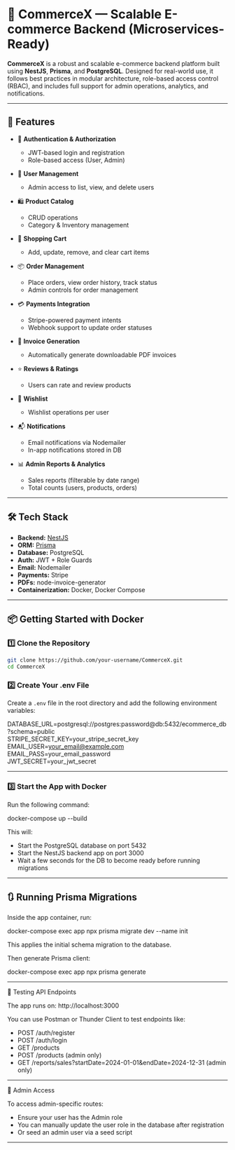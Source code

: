 # 🛒 CommerceX — Scalable E-commerce Backend (Microservices-Ready)

**CommerceX** is a robust and scalable e-commerce backend platform built using **NestJS**, **Prisma**, and **PostgreSQL**. Designed for real-world use, it follows best practices in modular architecture, role-based access control (RBAC), and includes full support for admin operations, analytics, and notifications.

---

## 🚀 Features

- 🔐 **Authentication & Authorization**

  - JWT-based login and registration
  - Role-based access (User, Admin)

- 👥 **User Management**

  - Admin access to list, view, and delete users

- 🛍️ **Product Catalog**

  - CRUD operations
  - Category & Inventory management

- 🛒 **Shopping Cart**

  - Add, update, remove, and clear cart items

- 📦 **Order Management**

  - Place orders, view order history, track status
  - Admin controls for order management

- 💳 **Payments Integration**

  - Stripe-powered payment intents
  - Webhook support to update order statuses

- 🧾 **Invoice Generation**

  - Automatically generate downloadable PDF invoices

- ⭐ **Reviews & Ratings**

  - Users can rate and review products

- 💖 **Wishlist**

  - Wishlist operations per user

- 📬 **Notifications**

  - Email notifications via Nodemailer
  - In-app notifications stored in DB

- 📊 **Admin Reports & Analytics**
  - Sales reports (filterable by date range)
  - Total counts (users, products, orders)

---

## 🛠️ Tech Stack

- **Backend:** [NestJS](https://nestjs.com/)
- **ORM:** [Prisma](https://www.prisma.io/)
- **Database:** PostgreSQL
- **Auth:** JWT + Role Guards
- **Email:** Nodemailer
- **Payments:** Stripe
- **PDFs:** node-invoice-generator
- **Containerization:** Docker, Docker Compose

---

## 📦 Getting Started with Docker

### 1️⃣ Clone the Repository

```bash
git clone https://github.com/your-username/CommerceX.git
cd CommerceX
```

### 2️⃣ Create Your .env File

Create a `.env` file in the root directory and add the following environment variables:

DATABASE_URL=postgresql://postgres:password@db:5432/ecommerce_db?schema=public  
STRIPE_SECRET_KEY=your_stripe_secret_key  
EMAIL_USER=your_email@example.com  
EMAIL_PASS=your_email_password  
JWT_SECRET=your_jwt_secret

---

### 3️⃣ Start the App with Docker

Run the following command:

docker-compose up --build

This will:

- Start the PostgreSQL database on port 5432
- Start the NestJS backend app on port 3000
- Wait a few seconds for the DB to become ready before running migrations

---

## 🔃 Running Prisma Migrations

Inside the app container, run:

docker-compose exec app npx prisma migrate dev --name init

This applies the initial schema migration to the database.

Then generate Prisma client:

docker-compose exec app npx prisma generate

---

🧪 Testing API Endpoints

The app runs on: http://localhost:3000

You can use Postman or Thunder Client to test endpoints like:

- POST /auth/register
- POST /auth/login
- GET /products
- POST /products (admin only)
- GET /reports/sales?startDate=2024-01-01&endDate=2024-12-31 (admin only)

---

👤 Admin Access

To access admin-specific routes:

- Ensure your user has the Admin role
- You can manually update the user role in the database after registration
- Or seed an admin user via a seed script

---
